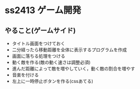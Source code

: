 # ss2413 ゲーム開発

## やること(ゲームサイド)
- タイトル画面をつけておく
- 二分経ったら移動距離を全体に表示するプログラムを作成
- 画面に落ちる処理をつける
- 動く敵を作る(敵の動く速さは調整必須)
- 進んだ距離によって敵を増やしていく，動く敵の割合を増やす
- 音楽を付ける
- 左上に一時停止ボタンを作る(cssあてる)
